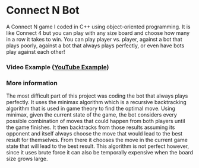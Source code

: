 # Connect N Bot

A Connect N game I coded in C++ using object-oriented programming. It is like Connect 4 but you can play with any size board and choose how many in a row it takes to win. You can play player vs. player, against a bot that plays poorly, against a bot that always plays perfectly, or even have bots play against each other!

### Video Example ([YouTube Example]())

### More information

The most difficult part of this project was coding the bot that always plays perfectly. It uses the minimax algorithm which is a recursive backtracking algorithm that is used in game theory to find the optimal move. Using minimax, given the current state of the game, the bot considers every possible combination of moves that could happen from both players until the game finishes. It then backtracks from those results assuming its opponent and itself always choose the move that would lead to the best result for themselves. From there it chooses the move in the current game state that will lead to the best result. This algorithm is not perfect however, since it uses brute force it can also be temporally expensive when the board size grows large.
